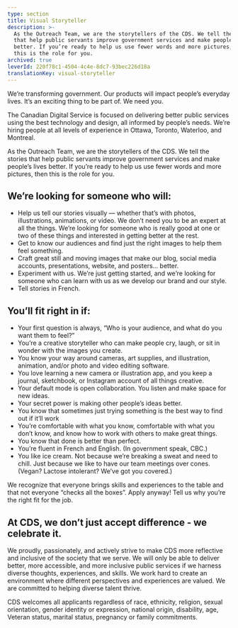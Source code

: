 ```yaml
---
type: section
title: Visual Storyteller
description: >-
  As the Outreach Team, we are the storytellers of the CDS. We tell the stories
  that help public servants improve government services and make people’s lives
  better. If you’re ready to help us use fewer words and more pictures, then
  this is the role for you.
archived: true
leverId: 220f78c1-4504-4c4e-8dc7-93bec226d18a
translationKey: visual-storyteller
---
```

We’re transforming government. Our products will impact people’s everyday lives. It’s an exciting thing to be part of. We need you.

The Canadian Digital Service is focused on delivering better public services using the best technology and design, all informed by people’s needs. We’re hiring people at all levels of experience in Ottawa, Toronto, Waterloo, and Montreal.

As the Outreach Team, we are the storytellers of the CDS. We tell the stories that help public servants improve government services and make people’s lives better. If you’re ready to help us use fewer words and more pictures, then this is the role for you. 

## We’re looking for someone who will:

* Help us tell our stories visually — whether that’s with photos, illustrations, animations, or video. We don’t need you to be an expert at all the things. We’re looking for someone who is really good at one or two of these things and interested in getting better at the rest.
* Get to know our audiences and find just the right images to help them feel something.
* Craft great still and moving images that make our blog, social media accounts, presentations, website, and posters… better.
* Experiment with us. We’re just getting started, and we’re looking for someone who can learn with us as we develop our brand and our style.
* Tell stories in French.

## You’ll fit right in if:

* Your first question is always, “Who is your audience, and what do you want them to feel?”
* You’re a creative storyteller who can make people cry, laugh, or sit in wonder with the images you create.
* You know your way around cameras, art supplies, and illustration, animation, and/or photo and video editing software.
* You love learning a new camera or illustration app, and you keep a journal, sketchbook, or Instagram account of all things creative.
* Your default mode is open collaboration. You listen and make space for new ideas.
* Your secret power is making other people’s ideas better.
* You know that sometimes just trying something is the best way to find out if it’ll work
* You’re comfortable with what you know, comfortable with what you don’t know, and know how to work with others to make great things.
* You know that done is better than perfect.
* You’re fluent in French and English. (In government speak, CBC.)
* You like ice cream. Not because we’re breaking a sweat and need to chill. Just because we like to have our team meetings over cones. (Vegan? Lactose intolerant? We’ve got you covered.)

We recognize that everyone brings skills and experiences to the table and that not everyone “checks all the boxes”. Apply anyway! Tell us why you’re the right fit for the job.

## At CDS, we don’t just accept difference - we celebrate it.

We proudly, passionately, and actively strive to make CDS more reflective and inclusive of the society that we serve. We will only be able to deliver better, more accessible, and more inclusive public services if we harness diverse thoughts, experiences, and skills. We work hard to create an environment where different perspectives and experiences are valued. We are committed to helping diverse talent thrive.

CDS welcomes all applicants regardless of race, ethnicity, religion, sexual orientation, gender identity or expression, national origin, disability, age, Veteran status, marital status, pregnancy or family commitments.
<!--stackedit_data:
eyJoaXN0b3J5IjpbNDU3NDgwNzU2XX0=
-->
